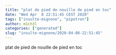 ```yaml
---
title: "plat de pied de nouille de pied en toc"
date: "Wed Apr  8 22:51:45 CEST 2020"
tags: ["insulte-mignone", "pipotron"]
author: m1ch3l
categories: ["generated"]
slug: "insulte-mignone/2020-04-08-22:51:45"
---
```


plat de pied de nouille de pied en toc
